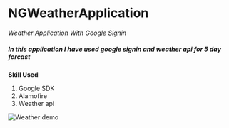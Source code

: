 # NGWeatherApplication

_Weather Application With Google Signin_

##### In this application I have used google signin and weather api for 5 day forcast

**Skill Used**
1. Google SDK
1. Alamofire
1. Weather api

![Weather demo](https://user-images.githubusercontent.com/29631918/85923572-cc9c4a80-b8a9-11ea-919e-09a88a8556c9.gif)

